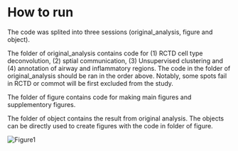 # How to run
The code was splited into three sessions (original_analysis, figure and object).

The folder of original_analysis contains code for (1) RCTD cell type deconvolution, (2) sptial communication, (3) Unsupervised clustering and (4) annotation of airway and inflammatory regions. The code in the folder of original_analysis should be ran in the order above. Notably, some spots fail in RCTD or commot will be first excluded from the study.

The folder of figure contains code for making main figures and supplementory figures. 

The folder of object contains the result from original analysis. The objects can be directly used to create figures with the code in folder of figure.

![Figure1](https://github.com/user-attachments/assets/4df3686f-e7fc-4a52-ad72-fbbd76fed51d)
